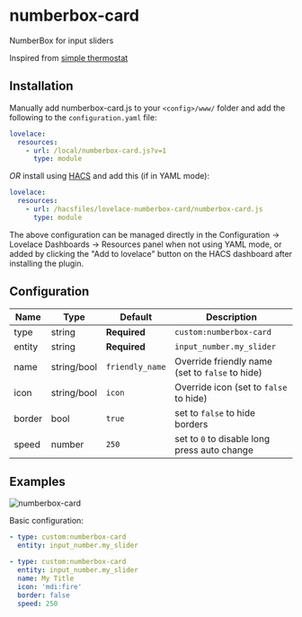 # numberbox-card

NumberBox for input sliders

Inspired from [simple thermostat](https://github.com/nervetattoo/simple-thermostat)

## Installation

Manually add numberbox-card.js
to your `<config>/www/` folder and add the following to the `configuration.yaml` file:
```yaml
lovelace:
  resources:
    - url: /local/numberbox-card.js?v=1
      type: module
```

_OR_ install using [HACS](https://hacs.xyz/) and add this (if in YAML mode):
```yaml
lovelace:
  resources:
    - url: /hacsfiles/lovelace-numberbox-card/numberbox-card.js
      type: module
```

The above configuration can be managed directly in the Configuration -> Lovelace Dashboards -> Resources panel when not using YAML mode,
or added by clicking the "Add to lovelace" button on the HACS dashboard after installing the plugin.


## Configuration

| Name | Type | Default | Description
| ---- | ---- | ------- | -----------
| type | string | **Required** | `custom:numberbox-card`
| entity | string | **Required** | `input_number.my_slider`
| name | string/bool | `friendly_name` | Override friendly name (set to `false` to hide)
| icon | string/bool | `icon` | Override icon (set to `false` to hide)
| border | bool | `true` | set to `false` to hide borders
| speed | number | `250` | set to `0` to disable long press auto change 
## Examples

![numberbox-card](https://github.com/htmltiger/numberbox-card/raw/main/example.png)

Basic configuration:
```yaml
- type: custom:numberbox-card
  entity: input_number.my_slider
```

```yaml
- type: custom:numberbox-card
  entity: input_number.my_slider
  name: My Title
  icon: 'mdi:fire'
  border: false
  speed: 250
```

